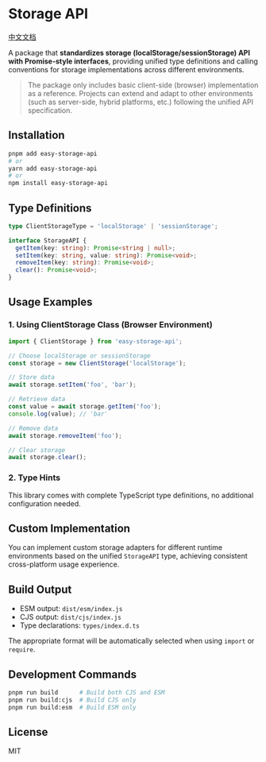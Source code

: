 # Storage API

[中文文档](./README.zh.md)

A package that **standardizes storage (localStorage/sessionStorage) API with Promise-style interfaces**, providing unified type definitions and calling conventions for storage implementations across different environments.

> The package only includes basic client-side (browser) implementation as a reference. Projects can extend and adapt to other environments (such as server-side, hybrid platforms, etc.) following the unified API specification.

## Installation

```bash
pnpm add easy-storage-api
# or
yarn add easy-storage-api
# or
npm install easy-storage-api
```

## Type Definitions

```ts
type ClientStorageType = 'localStorage' | 'sessionStorage';

interface StorageAPI {
  getItem(key: string): Promise<string | null>;
  setItem(key: string, value: string): Promise<void>;
  removeItem(key: string): Promise<void>;
  clear(): Promise<void>;
}
```

## Usage Examples

### 1. Using ClientStorage Class (Browser Environment)

```ts
import { ClientStorage } from 'easy-storage-api';

// Choose localStorage or sessionStorage
const storage = new ClientStorage('localStorage');

// Store data
await storage.setItem('foo', 'bar');

// Retrieve data
const value = await storage.getItem('foo');
console.log(value); // 'bar'

// Remove data
await storage.removeItem('foo');

// Clear storage
await storage.clear();
```

### 2. Type Hints

This library comes with complete TypeScript type definitions, no additional configuration needed.

## Custom Implementation

You can implement custom storage adapters for different runtime environments based on the unified `StorageAPI` type, achieving consistent cross-platform usage experience.

## Build Output

- ESM output: `dist/esm/index.js`
- CJS output: `dist/cjs/index.js`
- Type declarations: `types/index.d.ts`

The appropriate format will be automatically selected when using `import` or `require`.

## Development Commands

```bash
pnpm run build      # Build both CJS and ESM
pnpm run build:cjs  # Build CJS only
pnpm run build:esm  # Build ESM only
```

## License

MIT

